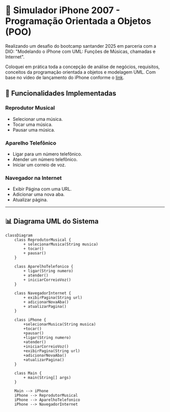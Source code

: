# 📱 Simulador iPhone 2007 - Programação Orientada a Objetos (POO)
Realizando um desafio do bootcamp santander 2025 em parceria com a DIO: "Modelando o iPhone com UML: Funções de Músicas, chamadas e Internet".

Coloquei em prática toda a concepção de análise de negócios, requisitos, conceitos da programação orientada a objetos e modelagem UML. Com base no vídeo de lançamento do iPhone conforme o [link](https://www.youtube.com/watch?v=9ou608QQRq8).

## 🔄 Funcionalidades Implementadas

### Reprodutor Musical
- Selecionar uma música.
- Tocar uma música.
- Pausar  uma música.

### Aparelho Telefônico
- Ligar para um número telefônico.
- Atender um número telefônico.
- Iniciar um correio de voz.

### Navegador na Internet
- Exibir Página com uma URL.
- Adicionar uma nova aba.
- Atualizar página.

---

## 📊 Diagrama UML do Sistema
```mermaid
classDiagram
    class ReprodutorMusical {
        + selecionarMusica(String musica)
        + tocar()
        + pausar()
    }

    class AparelhoTelefonico {
        + ligar(String numero)
        + atender()
        + iniciarCorreioVoz()
    }

    class NavegadorInternet {
        + exibirPagina(String url)
        + adicionarNovaAba()
        + atualizarPagina()
    }

    class iPhone {
        +selecionarMusica(String musica)
        +tocar()
        +pausar()
        +ligar(String numero)
        +atender()
        +iniciarCorreioVoz()
        +exibirPagina(String url)
        +adicionarNovaAba()
        +atualizarPagina()
    }

    class Main {
        + main(String[] args)
    }

    Main --> iPhone
    iPhone --> ReprodutorMusical
    iPhone --> AparelhoTelefonico
    iPhone --> NavegadorInternet
    
```
